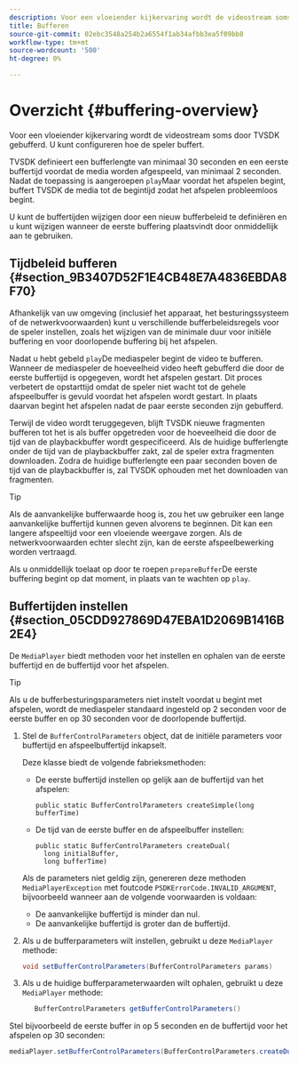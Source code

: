 ```yaml
---
description: Voor een vloeiender kijkervaring wordt de videostream soms door TVSDK gebufferd. U kunt configureren hoe de speler buffert.
title: Bufferen
source-git-commit: 02ebc3548a254b2a6554f1ab34afbb3ea5f09bb8
workflow-type: tm+mt
source-wordcount: '500'
ht-degree: 0%

---
```


# Overzicht {#buffering-overview}

Voor een vloeiender kijkervaring wordt de videostream soms door TVSDK gebufferd. U kunt configureren hoe de speler buffert.

TVSDK definieert een bufferlengte van minimaal 30 seconden en een eerste buffertijd voordat de media worden afgespeeld, van minimaal 2 seconden. Nadat de toepassing is aangeroepen `play`Maar voordat het afspelen begint, buffert TVSDK de media tot de begintijd zodat het afspelen probleemloos begint.

U kunt de buffertijden wijzigen door een nieuw bufferbeleid te definiëren en u kunt wijzigen wanneer de eerste buffering plaatsvindt door onmiddellijk aan te gebruiken.

## Tijdbeleid bufferen {#section_9B3407D52F1E4CB48E7A4836EBDA8F70}

Afhankelijk van uw omgeving (inclusief het apparaat, het besturingssysteem of de netwerkvoorwaarden) kunt u verschillende bufferbeleidsregels voor de speler instellen, zoals het wijzigen van de minimale duur voor initiële buffering en voor doorlopende buffering bij het afspelen.

Nadat u hebt gebeld `play`De mediaspeler begint de video te bufferen. Wanneer de mediaspeler de hoeveelheid video heeft gebufferd die door de eerste buffertijd is opgegeven, wordt het afspelen gestart. Dit proces verbetert de opstarttijd omdat de speler niet wacht tot de gehele afspeelbuffer is gevuld voordat het afspelen wordt gestart. In plaats daarvan begint het afspelen nadat de paar eerste seconden zijn gebufferd.

Terwijl de video wordt teruggegeven, blijft TVSDK nieuwe fragmenten bufferen tot het is als buffer opgetreden voor de hoeveelheid die door de tijd van de playbackbuffer wordt gespecificeerd. Als de huidige bufferlengte onder de tijd van de playbackbuffer zakt, zal de speler extra fragmenten downloaden. Zodra de huidige bufferlengte een paar seconden boven de tijd van de playbackbuffer is, zal TVSDK ophouden met het downloaden van fragmenten.

>[!TIP]
>
>Als de aanvankelijke bufferwaarde hoog is, zou het uw gebruiker een lange aanvankelijke buffertijd kunnen geven alvorens te beginnen. Dit kan een langere afspeeltijd voor een vloeiende weergave zorgen. Als de netwerkvoorwaarden echter slecht zijn, kan de eerste afspeelbewerking worden vertraagd.

Als u onmiddellijk toelaat op door te roepen `prepareBuffer`De eerste buffering begint op dat moment, in plaats van te wachten op `play`.

## Buffertijden instellen {#section_05CDD927869D47EBA1D2069B1416B2E4}

De `MediaPlayer` biedt methoden voor het instellen en ophalen van de eerste buffertijd en de buffertijd voor het afspelen.

>[!TIP]
>
>Als u de bufferbesturingsparameters niet instelt voordat u begint met afspelen, wordt de mediaspeler standaard ingesteld op 2 seconden voor de eerste buffer en op 30 seconden voor de doorlopende buffertijd.

1. Stel de `BufferControlParameters` object, dat de initiële parameters voor buffertijd en afspeelbuffertijd inkapselt.

   Deze klasse biedt de volgende fabrieksmethoden:

   * De eerste buffertijd instellen op gelijk aan de buffertijd van het afspelen:

     ```
     public static BufferControlParameters createSimple(long bufferTime)
     ```

   * De tijd van de eerste buffer en de afspeelbuffer instellen:

     ```
     public static BufferControlParameters createDual( 
       long initialBuffer,  
       long bufferTime)
     ```

   Als de parameters niet geldig zijn, genereren deze methoden `MediaPlayerException` met foutcode `PSDKErrorCode.INVALID_ARGUMENT`, bijvoorbeeld wanneer aan de volgende voorwaarden is voldaan:

   * De aanvankelijke buffertijd is minder dan nul.
   * De aanvankelijke buffertijd is groter dan de buffertijd.

1. Als u de bufferparameters wilt instellen, gebruikt u deze `MediaPlayer` methode:

   ```java
   void setBufferControlParameters(BufferControlParameters params)
   ```

1. Als u de huidige bufferparameterwaarden wilt ophalen, gebruikt u deze `MediaPlayer` methode:

   ```java
      BufferControlParameters getBufferControlParameters()  
   ```

<!--<a id="example_DE0580B3AD404635825D3301C1F096B6"></a>-->

Stel bijvoorbeeld de eerste buffer in op 5 seconden en de buffertijd voor het afspelen op 30 seconden:

```java
mediaPlayer.setBufferControlParameters(BufferControlParameters.createDual(5000, 30000));
```
